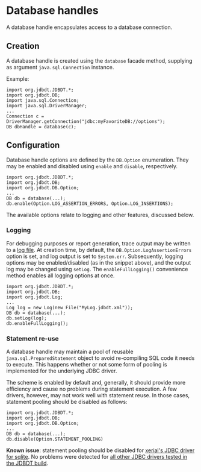 # Database handles

A database handle encapsulates access to a database 
connection.

## Creation  
<a name="Creation"></a>

A database handle is created using the `database` facade method, supplying as argument
`java.sql.Connection` instance.

Example:

	import org.jdbdt.JDBDT.*;
	import org.jdbdt.DB; 
	import java.sql.Connection;
	import java.sql.DriverManager;
	...
	Connection c = DriverManager.getConnection("jdbc:myFavoriteDB://options");
	DB dbHandle = database(c);

## Configuration 
<a name="Configuration"></a>

Database handle options are defined by the `DB.Option` enumeration.
They may be enabled and disabled using  `enable` and `disable`, respectively. 

    import org.jdbdt.JDBDT.*;
    import org.jdbdt.DB;
    import org.jdbdt.DB.Option;
    ...
	DB db = database(...);
	db.enable(Option.LOG_ASSERTION_ERRORS, Option.LOG_INSERTIONS);

The available options relate to logging and other features, discussed below. 

### Logging
<a name="Logging"></a>


For debugging purposes or report generation, trace output may be written to a [log file](Logs.html).
At creation time, by default, the `DB.Option.LogAssertionErrors` option is set, and log output is
set to `System.err`. Subsequently, logging options may be enabled/disabled (as in the snippet above), 
and the output log may be changed using `setLog`.
The `enableFullLogging()` convenience method enables all logging options at once.

	import org.jdbdt.JDBDT.*;
    import org.jdbdt.DB;
    import org.jdbdt.Log;
    ...
    Log log = new Log(new File("MyLog.jdbdt.xml"));
	DB db = database(...);
	db.setLog(log);
	db.enableFullLogging();
	
### Statement re-use
<a name="StatementReuse"></a>

A database handle may maintain a pool of reusable `java.sql.PreparedStatement` object
to avoid re-compiling SQL code it needs to execute. This happens whether or not some form of
pooling is implemented for the underlying JDBC driver. 

The scheme is enabled by default and, generally, it should provide
more efficiency and cause no problems during statement execution.
A few drivers, however, may not work well with statement reuse.
In those cases, statement pooling should be disabled as follows:

    import org.jdbdt.JDBDT.*;
    import org.jdbdt.DB;
    import org.jdbdt.DB.Option;
    ...
	DB db = database(...);
	db.disable(Option.STATEMENT_POOLING)

**Known issue**: statement pooling should be disabled for 
[xerial's JDBC driver for sqlite](https://github.com/xerial/sqlite-jdbc). 
No problems were detected for [all other JDBC drivers tested in the JDBDT build](Compatibility.html).

	